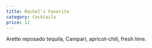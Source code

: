 ```yaml
---
title: Rachel's Favorite
category: Cocktails
price: 12
---
```


Arette reposado tequila, Campari, apricot-chili, fresh lime.
